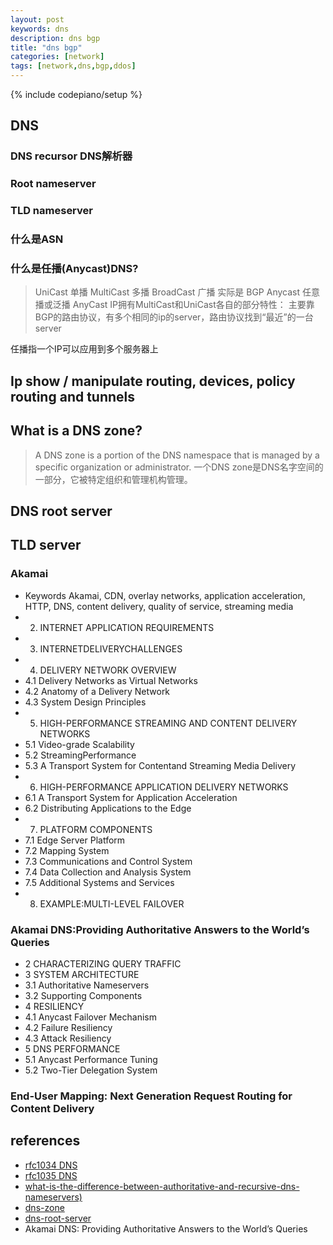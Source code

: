 ```yaml
---
layout: post
keywords: dns
description: dns bgp
title: "dns bgp"
categories: [network]
tags: [network,dns,bgp,ddos]
---
```

{% include codepiano/setup %}

## DNS

### DNS recursor  DNS解析器

### Root nameserver

### TLD nameserver

### 什么是ASN

### 什么是任播(Anycast)DNS?

> UniCast 单播
> MultiCast 多播
> BroadCast 广播
> 实际是 BGP Anycast 任意播或泛播
> AnyCast IP拥有MultiCast和UniCast各自的部分特性：
> 主要靠BGP的路由协议，有多个相同的ip的server，路由协议找到“最近”的一台server

任播指一个IP可以应用到多个服务器上

## Ip show / manipulate routing, devices, policy routing and tunnels

## What is a DNS zone?

> A DNS zone is a portion of the DNS namespace that is managed by a specific organization or administrator.
> 一个DNS zone是DNS名字空间的一部分，它被特定组织和管理机构管理。

## DNS root server

## TLD server

### Akamai

* Keywords  Akamai, CDN, overlay networks, application acceleration, HTTP, DNS, content delivery, quality of service, streaming media
* 2. INTERNET APPLICATION REQUIREMENTS
* 3. INTERNETDELIVERYCHALLENGES
* 4. DELIVERY NETWORK OVERVIEW
* 4.1 Delivery Networks as Virtual Networks
* 4.2 Anatomy of a Delivery Network
* 4.3 System Design Principles
* 5. HIGH-PERFORMANCE STREAMING AND CONTENT DELIVERY NETWORKS
* 5.1 Video-grade Scalability
* 5.2 StreamingPerformance
* 5.3 A Transport System for Contentand Streaming Media Delivery
* 6. HIGH-PERFORMANCE APPLICATION DELIVERY NETWORKS
* 6.1 A Transport System for Application Acceleration
* 6.2 Distributing Applications to the Edge
* 7. PLATFORM COMPONENTS
* 7.1 Edge Server Platform
* 7.2 Mapping System
* 7.3 Communications and Control System
* 7.4 Data Collection and Analysis System
* 7.5 Additional Systems and Services
* 8. EXAMPLE:MULTI-LEVEL FAILOVER

### Akamai DNS:Providing Authoritative Answers to the World’s Queries

* 2 CHARACTERIZING QUERY TRAFFIC
* 3 SYSTEM ARCHITECTURE
* 3.1 Authoritative Nameservers
* 3.2 Supporting Components
* 4 RESILIENCY
* 4.1 Anycast Failover Mechanism
* 4.2 Failure Resiliency
* 4.3 Attack Resiliency
* 5 DNS PERFORMANCE
* 5.1 Anycast Performance Tuning
* 5.2 Two-Tier Delegation System

### End-User Mapping: Next Generation Request Routing for Content Delivery

## references

* [rfc1034 DNS](https://datatracker.ietf.org/doc/html/rfc1034)
* [rfc1035 DNS](https://datatracker.ietf.org/doc/html/rfc1035)
* [what-is-the-difference-between-authoritative-and-recursive-dns-nameservers)](https://umbrella.cisco.com/blog/what-is-the-difference-between-authoritative-and-recursive-dns-nameservers)
* [dns-zone](https://www.cloudflare.com/zh-cn/learning/dns/glossary/dns-zone/)
* [dns-root-server](https://www.cloudflare.com/learning/dns/glossary/dns-root-server/)
* Akamai DNS: Providing Authoritative Answers to the World’s Queries
